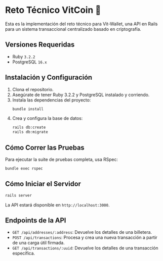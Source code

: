 # Reto Técnico VitCoin 🔱

Esta es la implementación del reto técnico para Vit-Wallet, una API en Rails para un sistema transaccional centralizado basado en criptografía.

## Versiones Requeridas

* Ruby `3.2.2`
* PostgreSQL `16.x`

## Instalación y Configuración

1.  Clona el repositorio.
2.  Asegúrate de tener Ruby 3.2.2 y PostgreSQL instalado y corriendo.
3.  Instala las dependencias del proyecto:
    ```bash
    bundle install
    ```
4.  Crea y configura la base de datos:
    ```bash
    rails db:create
    rails db:migrate
    ```

## Cómo Correr las Pruebas

Para ejecutar la suite de pruebas completa, usa RSpec:
```bash
bundle exec rspec
```

## Cómo Iniciar el Servidor

```bash
rails server
```
La API estará disponible en `http://localhost:3000`.

## Endpoints de la API

* `GET /api/addresses/:address`: Devuelve los detalles de una billetera.
* `POST /api/transactions`: Procesa y crea una nueva transacción a partir de una carga útil firmada.
* `GET /api/transactions/:uuid`: Devuelve los detalles de una transacción específica.